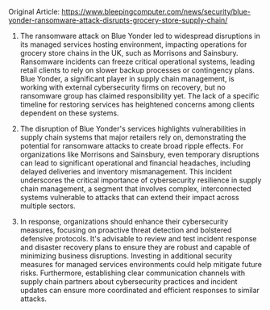 Original Article: https://www.bleepingcomputer.com/news/security/blue-yonder-ransomware-attack-disrupts-grocery-store-supply-chain/

1) The ransomware attack on Blue Yonder led to widespread disruptions in its managed services hosting environment, impacting operations for grocery store chains in the UK, such as Morrisons and Sainsbury. Ransomware incidents can freeze critical operational systems, leading retail clients to rely on slower backup processes or contingency plans. Blue Yonder, a significant player in supply chain management, is working with external cybersecurity firms on recovery, but no ransomware group has claimed responsibility yet. The lack of a specific timeline for restoring services has heightened concerns among clients dependent on these systems.

2) The disruption of Blue Yonder's services highlights vulnerabilities in supply chain systems that major retailers rely on, demonstrating the potential for ransomware attacks to create broad ripple effects. For organizations like Morrisons and Sainsbury, even temporary disruptions can lead to significant operational and financial headaches, including delayed deliveries and inventory mismanagement. This incident underscores the critical importance of cybersecurity resilience in supply chain management, a segment that involves complex, interconnected systems vulnerable to attacks that can extend their impact across multiple sectors.

3) In response, organizations should enhance their cybersecurity measures, focusing on proactive threat detection and bolstered defensive protocols. It's advisable to review and test incident response and disaster recovery plans to ensure they are robust and capable of minimizing business disruptions. Investing in additional security measures for managed services environments could help mitigate future risks. Furthermore, establishing clear communication channels with supply chain partners about cybersecurity practices and incident updates can ensure more coordinated and efficient responses to similar attacks.